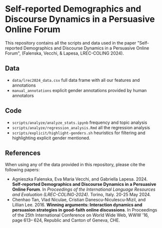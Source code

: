 # Self-reported Demographics and Discourse Dynamics in a Persuasive Online Forum

This repository contains all the scripts and data used in the paper "Self-reported Demographics and Discourse Dynamics in a Persuasive Online Forum", (Falenska, Vecchi, & Lapesa, LREC-COLING 2024).

## Data

- `data/lrec2024_data.csv` full data frame with all our features and annotations
- `manual_annotations` explicit gender annotations provided by human annotators

## Code

- `scripts/analyze/analyze_stats.ipynb` frequency and topic analysis
- `scripts/analyze/regression_analysis.Rmd` all the regression analysis
- `scripts/explicit/highlight-genders.sh` heuristics for filtering and highlighting explicit gender mentioned. 

## References

When using any of the data provided in this repository, please cite the following papers:

* Agnieszka Falenska, Eva Maria Vecchi, and Gabriella Lapesa. 2024. **Self-reported Demographics and Discourse Dynamics in a Persuasive Online Forum**. In *Proceedings of the International Language Resources and Evaluation (LREC-COLING-2024)*. Torino, Italy. 20-25 May 2024.
* Chenhao Tan, Vlad Niculae, Cristian Danescu-Niculescu-Mizil, and Lillian Lee. 2016. **Winning arguments: Interaction dynamics and persuasion strategies in good-faith online discussions**. In Proceedings of the 25th International Conference on World Wide Web, WWW ’16, page 613–
624, Republic and Canton of Geneva, CHE.
